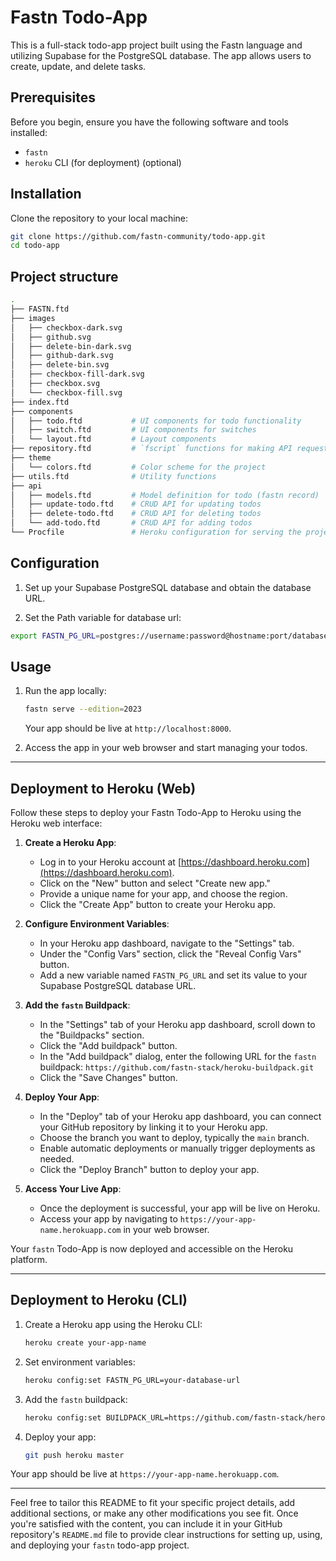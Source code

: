 # Fastn Todo-App

This is a full-stack todo-app project built using the Fastn language and utilizing Supabase for the PostgreSQL database. The app allows users to create, update, and delete tasks.

## Prerequisites

Before you begin, ensure you have the following software and tools installed:

- `fastn`
- `heroku` CLI (for deployment) (optional)

## Installation

Clone the repository to your local machine:

```bash
git clone https://github.com/fastn-community/todo-app.git
cd todo-app
```

## Project structure

```bash
.
├── FASTN.ftd
├── images
│   ├── checkbox-dark.svg
│   ├── github.svg
│   ├── delete-bin-dark.svg
│   ├── github-dark.svg
│   ├── delete-bin.svg
│   ├── checkbox-fill-dark.svg
│   ├── checkbox.svg
│   └── checkbox-fill.svg
├── index.ftd
├── components
│   ├── todo.ftd           # UI components for todo functionality
│   ├── switch.ftd         # UI components for switches
│   └── layout.ftd         # Layout components
├── repository.ftd         # `fscript` functions for making API requests
├── theme
│   └── colors.ftd         # Color scheme for the project
├── utils.ftd              # Utility functions
├── api
│   ├── models.ftd         # Model definition for todo (fastn record)
│   ├── update-todo.ftd    # CRUD API for updating todos
│   ├── delete-todo.ftd    # CRUD API for deleting todos
│   └── add-todo.ftd       # CRUD API for adding todos
└── Procfile               # Heroku configuration for serving the project
```

## Configuration

1. Set up your Supabase PostgreSQL database and obtain the database URL.

2. Set the Path variable for database url: 

```bash
export FASTN_PG_URL=postgres://username:password@hostname:port/database
```

## Usage

1. Run the app locally:

   ```bash
   fastn serve --edition=2023
   ```

   Your app should be live at `http://localhost:8000`.

2. Access the app in your web browser and start managing your todos.

---

## Deployment to Heroku (Web)

Follow these steps to deploy your Fastn Todo-App to Heroku using the Heroku web interface:

1. **Create a Heroku App**:

   - Log in to your Heroku account at [https://dashboard.heroku.com](https://dashboard.heroku.com).
   - Click on the "New" button and select "Create new app."
   - Provide a unique name for your app, and choose the region.
   - Click the "Create App" button to create your Heroku app.

2. **Configure Environment Variables**:

   - In your Heroku app dashboard, navigate to the "Settings" tab.
   - Under the "Config Vars" section, click the "Reveal Config Vars" button.
   - Add a new variable named `FASTN_PG_URL` and set its value to your Supabase PostgreSQL database URL.

3. **Add the `fastn` Buildpack**:

   - In the "Settings" tab of your Heroku app dashboard, scroll down to the "Buildpacks" section.
   - Click the "Add buildpack" button.
   - In the "Add buildpack" dialog, enter the following URL for the `fastn` buildpack: `https://github.com/fastn-stack/heroku-buildpack.git`
   - Click the "Save Changes" button.

4. **Deploy Your App**:

   - In the "Deploy" tab of your Heroku app dashboard, you can connect your GitHub repository by linking it to your Heroku app.
   - Choose the branch you want to deploy, typically the `main` branch.
   - Enable automatic deployments or manually trigger deployments as needed.
   - Click the "Deploy Branch" button to deploy your app.

5. **Access Your Live App**:

   - Once the deployment is successful, your app will be live on Heroku.
   - Access your app by navigating to `https://your-app-name.herokuapp.com` in your web browser.

Your `fastn` Todo-App is now deployed and accessible on the Heroku platform.

---

## Deployment to Heroku (CLI)

1. Create a Heroku app using the Heroku CLI:

   ```bash
   heroku create your-app-name
   ```

2. Set environment variables:

   ```bash
   heroku config:set FASTN_PG_URL=your-database-url
   ```

3. Add the `fastn` buildpack:

   ```bash
   heroku config:set BUILDPACK_URL=https://github.com/fastn-stack/heroku-buildpack.git
   ```

4. Deploy your app:

   ```bash
   git push heroku master
   ```

Your app should be live at `https://your-app-name.herokuapp.com`.

---

Feel free to tailor this README to fit your specific project details, add additional sections, or make any other modifications you see fit. Once you're satisfied with the content, you can include it in your GitHub repository's `README.md` file to provide clear instructions for setting up, using, and deploying your `fastn` todo-app project.
